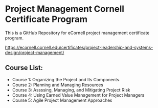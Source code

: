 # Project Management Cornell Certificate Program


This is a GitHub Repository for eCornell project management certificate program.

https://ecornell.cornell.edu/certificates/project-leadership-and-systems-design/project-management/

## Course List:
- Course 1: Organizing the Project and Its Components
- Course 2: Planning and Managing Resources
- Course 3: Assssing, Managing, and Mitigating Project Risk
- Course 4: Using Earned Value Management for Project Managers
- Course 5: Agile Project Management Approaches

